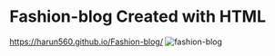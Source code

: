 # Fashion-blog Created with HTML 
https://harun560.github.io/Fashion-blog/
![fashion-blog](https://user-images.githubusercontent.com/24972915/184713291-40ef3576-bab6-4633-961e-05f040b404da.png)
